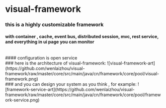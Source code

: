 # visual-framework
### this is a highly customizable framework
#### with container , cache, event bus, distributed session, mvc, rest service, and everything in ui page you can monitor
<br/>
#### configuration is open service
<br />
### here is the architecture of visual-framework:
![visual-framework-art](https://github.com/wenlaizhou/visual-framework/raw/master/core/src/main/java/cn/framework/core/pool/visual-framework.png)
<br/>
### and you can design your system as you think , for example:
![framework-service-art](https://github.com/wenlaizhou/visual-framework/raw/master/core/src/main/java/cn/framework/core/pool/framework-service.png)